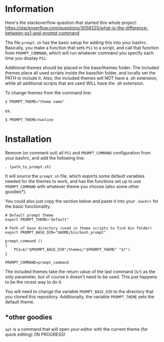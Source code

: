# Information
Here's the stackoverflow question that started this whole project: 
https://stackoverflow.com/questions/3058325/what-is-the-difference-between-ps1-and-prompt-command

The file `prompt.sh` has the basic setup for adding this into your bashrc.
Basically, you make a function that sets `PS1` to a script, and call that
function from `PROMPT_COMMAND`, which will run whatever command you specify
each time you display `PS1`. 

Additional themes should be placed in the base/themes folder. The included
themes place all used scripts inside the base/bin folder, and locally set the
PATH to include it. Also, the included themes will NOT have a .sh extension,
while all additional scripts that are used WILL have the .sh extension.

To change themes from the command line:

`$ PROMPT_THEME="theme name"`

ex.

`$ PROMPT_THEME=twoline`

# Installation
Remove (or comment out) all `PS1` and `PROMPT_COMMAND` configuration from your
bashrc, and add the following line:

```
. [path_to_prompt.sh]
```

It will source the `prompt.sh` file, which exports some default variables
needed for the themes to work, and has the functions set up to use
`PROMPT_COMMAND` with whatever theme you choose (also some other goodies*).

You could also just copy the section below and paste it into your `.bashrc` for
the basic functionality.

```
# Default prompt theme
export PROMPT_THEME="default"

# Path of base directory (used in theme scripts to find bin folder)
export PROMPT_BASE_DIR="$HOME/bin/bash_prompt"

prompt_command ()
{
    PS1=$("$PROMPT_BASE_DIR"/themes/"$PROMPT_THEME" "$?")
}

PROMPT_COMMAND=prompt_command
```

The included themes take the return value of the last command (`$?`) as the
only parameter, but of course it doesn't need to be used. This just happens to
be the nicest way to do it.

You will need to change the variable `PROMPT_BASE_DIR` to the directory that
you cloned this repository. Additionally, the variable `PROMPT_THEME` sets the
default theme.

## *other goodies
`ept` is a command that will open your editor with the current theme (for quick
editing) (IN PROGRESS)
